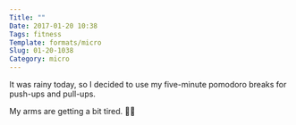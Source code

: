 ```yaml
---
Title: ""
Date: 2017-01-20 10:38
Tags: fitness
Template: formats/micro
Slug: 01-20-1038
Category: micro
---
```


It was rainy today, so I decided to use my five-minute pomodoro breaks for push-ups and pull-ups.

My arms are getting a bit tired. 💪🏼
